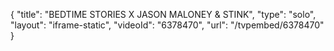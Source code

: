 {
    "title": "BEDTIME STORIES X JASON MALONEY & STINK",
    "type": "solo",
    "layout": "iframe-static",
    "videoId": "6378470",
    "url": "\/tvpembed\/6378470"
}